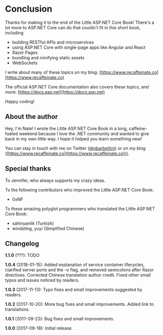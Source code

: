 # Conclusion

Thanks for making it to the end of the Little ASP.NET Core Book! There's a lot more to ASP.NET Core can do that couldn't fit in this short book, including

* building RESTful APIs and microservices
* using ASP.NET Core with single-page apps like Angular and React
* Razor Pages
* bundling and minifying static assets
* WebSockets

I write about many of these topics on my blog: [https://www.recaffeinate.co](https://www.recaffeinate.co)

The official ASP.NET Core documentation also covers these topics, and more: [https://docs.asp.net](https://docs.asp.net)

Happy coding!

## About the author

Hey, I'm Nate! I wrote the Little ASP.NET Core Book in a long, caffeine-fueled weekend because I love the .NET community and wanted to give back in my own little way. I hope it helped you learn something new!

You can stay in touch with me on Twitter \([@nbarbettini](https://twitter.com/nbarbettini)\) or on my blog \([https://www.recaffeinate.co](https://www.recaffeinate.co)\).

## Special thanks

To Jennifer, who always supports my crazy ideas.

To the following contributors who improved the Little ASP.NET Core Book:

* 0xNF

To these amazing polyglot programmers who translated the Little ASP.NET Core Book:

* sahinyanlik \(Turkish\)
* windsting, yuyi \(Simplified Chinese\)

## Changelog

**1.1.0** \(???\): TODO

**1.0.4** \(2018-01-15\): Added explanation of service container lifecycles, clarified server ports and the -o flag, and removed semicolons after Razor directives. Corrected Chinese translation author credit. Fixed other small typos and issues noticed by readers.

**1.0.3** \(2017-11-13\): Typo fixes and small improvements suggested by readers.

**1.0.2** \(2017-10-20\): More bug fixes and small improvements. Added link to translations.

**1.0.1** \(2017-09-23\): Bug fixes and small improvements.

**1.0.0** \(2017-09-18\): Initial release.

